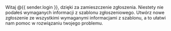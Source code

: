 Witaj @{{ sender.login }}, dzięki za zamieszczenie zgłoszenia. Niestety nie podałeś wymaganych informacji z szablonu zgłoszeniowego. Utwórz nowe zgłoszenie ze wszystkimi wymaganymi informacjami z szablonu, a to ułatwi nam pomoc w rozwiązaniu twojego problemu.
